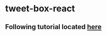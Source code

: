# tweet-box-react

## Following tutorial located [here](http://reactfordesigners.com/labs/reactjs-introduction-for-people-who-know-just-enough-jquery-to-get-by/)
